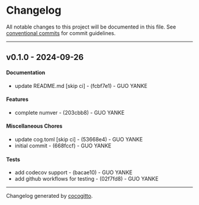 # Changelog
All notable changes to this project will be documented in this file. See [conventional commits](https://www.conventionalcommits.org/) for commit guidelines.

- - -
## v0.1.0 - 2024-09-26
#### Documentation
- update README.md [skip ci] - (fcbf7e1) - GUO YANKE
#### Features
- complete numver - (203cbb8) - GUO YANKE
#### Miscellaneous Chores
- update cog.toml [skip ci] - (53668e4) - GUO YANKE
- initial commit - (668fccf) - GUO YANKE
#### Tests
- add codecov support - (bacae10) - GUO YANKE
- add github workflows for testing - (02f7fd8) - GUO YANKE

- - -

Changelog generated by [cocogitto](https://github.com/cocogitto/cocogitto).